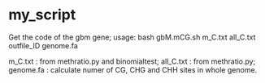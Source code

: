 # my_script
Get the code of the gbm gene;
usage:
bash gbM.mCG.sh m_C.txt all_C.txt outfile_ID genome.fa

m_C.txt : from methratio.py and binomialtest;
all_C.txt : from methratio.py;
genome.fa : calculate numer of CG, CHG and CHH sites in whole genome.
